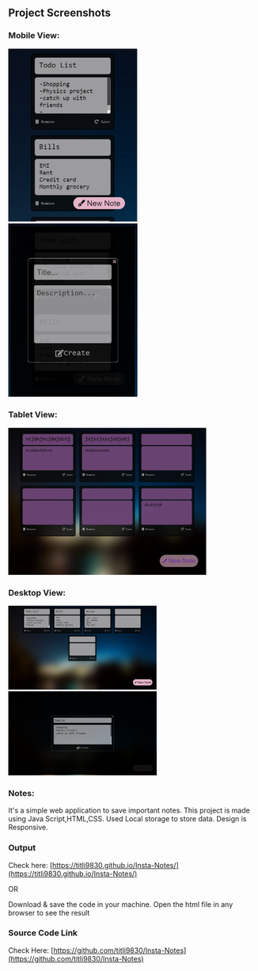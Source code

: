 ## Project Screenshots

### Mobile View:                                  

<img src="screenshots/Mobile2.PNG" height="350">          <img src="screenshots/Mobile modal.PNG" height="350">

### Tablet View:

<img src="screenshots/Tablet.PNG" width="400">

### Desktop View:

<img src="screenshots/Desktop2.PNG" width="300">          <img src="screenshots/Desktop Modal.PNG" width="300">

### Notes:

It's a simple web application to save important notes. This project is made using Java Script,HTML,CSS. Used Local storage to store data. Design is Responsive.

### Output

Check here: [https://titli9830.github.io/Insta-Notes/](https://titli9830.github.io/Insta-Notes/)<br/>

OR

Download & save the code in your machine. Open the html file in any browser to see the result

### Source Code Link

Check Here: [https://github.com/titli9830/Insta-Notes](https://github.com/titli9830/Insta-Notes)
